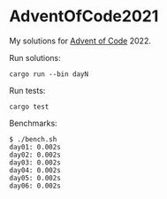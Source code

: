 # AdventOfCode2021

My solutions for [Advent of Code](https://adventofcode.com/2022/) 2022.

Run solutions:

```text
cargo run --bin dayN
```

Run tests:

```text
cargo test
```

Benchmarks:

```text
$ ./bench.sh
day01: 0.002s
day02: 0.002s
day03: 0.002s
day04: 0.002s
day05: 0.002s
day06: 0.002s
```
